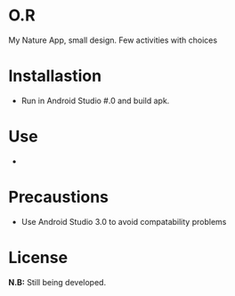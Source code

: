 # O.R
My Nature App, small design. Few activities with choices


# Installastion 
- Run in Android Studio #.0 and build apk.


# Use
- 


# Precaustions
- Use Android Studio 3.0 to avoid compatability problems

# License



**N.B:** Still being developed. 
